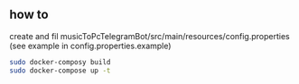 ## how to 

create and fil musicToPcTelegramBot/src/main/resources/config.properties (see example in config.properties.example) 

```bash
sudo docker-composy build
sudo docker-compose up -t
```
